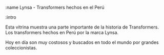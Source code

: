:name
Lynsa - Transformers hechos en el Perú

:intro

Esta vitrina muestra una parte importante de la historia de Transformers.
Los transformers hechos en Perú por la marca Lynsa.

Hoy en día son muy costosos y buscados en todo el mundo por grandes coleccionistas.